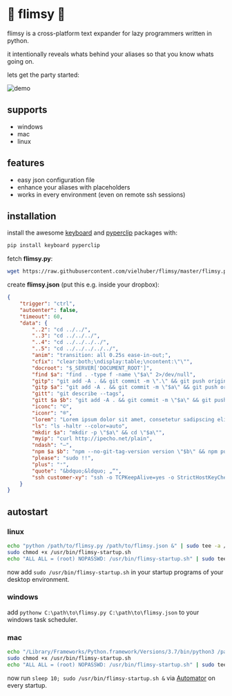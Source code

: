 # 🐨 flimsy 🐨

flimsy is a cross-platform text expander for lazy programmers written in python.

it intentionally reveals whats behind your aliases so that you know whats going on.

lets get the party started:

![demo](https://media.giphy.com/media/qPa9vUYCUrx6w/giphy.gif)

## supports

* windows
* mac
* linux

## features

* easy json configuration file
* enhance your aliases with placeholders
* works in every environment (even on remote ssh sessions)

## installation

install the awesome [keyboard](https://github.com/boppreh/keyboard) and [pyperclip](https://github.com/asweigart/pyperclip) packages with:
```bash
pip install keyboard pyperclip
```

fetch **flimsy.py**:
```bash
wget https://raw.githubusercontent.com/vielhuber/flimsy/master/flimsy.py
```

create **flimsy.json** (put this e.g. inside your dropbox):
```json
{
    "trigger": "ctrl",
    "autoenter": false,
    "timeout": 60,
    "data": {
        "..2": "cd ../../",
        "..3": "cd ../../../",
        "..4": "cd ../../../../",
        "..5": "cd ../../../../../",
        "anim": "transition: all 0.25s ease-in-out;",
        "cfix": "clear:both;\ndisplay:table;\ncontent:\"\"",
        "docroot": "$_SERVER['DOCUMENT_ROOT']",
        "find $a": "find . -type f -name \"$a\" 2>/dev/null",
        "gitp": "git add -A . && git commit -m \".\" && git push origin HEAD",
        "gitp $a": "git add -A . && git commit -m \"$a\" && git push origin HEAD",
        "gitt": "git describe --tags",
        "gitt $a $b": "git add -A . && git commit -m \"$a\" && git push origin HEAD && git tag -a \"$b\" -m \"$a\" && git push --tags",
        "iconc": "©",
        "iconr": "®",
        "lorem": "Lorem ipsum dolor sit amet, consetetur sadipscing elitr, sed diam nonumy eirmod tempor invidunt ut labore et dolore magna aliquyam erat, sed diam voluptua. At vero eos et accusam et justo duo dolores et ea rebum. Stet clita kasd gubergren, no sea takimata sanctus est Lorem ipsum dolor sit amet. Lorem ipsum dolor sit amet, consetetur sadipscing elitr, sed diam nonumy eirmod tempor invidunt ut labore et dolore magna aliquyam erat, sed diam voluptua. At vero eos et accusam et justo duo dolores et ea rebum. Stet clita kasd gubergren, no sea takimata sanctus est Lorem ipsum dolor sit amet.",
        "ls": "ls -haltr --color=auto",
        "mkdir $a": "mkdir -p \"$a\" && cd \"$a\"",
        "myip": "curl http://ipecho.net/plain",
        "ndash": "–",
        "npm $a $b": "npm --no-git-tag-version version \"$b\" && npm publish && git add -A . && git commit -m \"$a\" && git push origin HEAD && git tag -a \"$b\" -m \"$a\" && git push --tags",
        "please": "sudo !!",
        "plus": "⁺",
        "quote": "&bdquo;&ldquo; „“",
        "ssh customer-xy": "ssh -o TCPKeepAlive=yes -o StrictHostKeyChecking=no -p 22 -l username -i ~/.ssh/id_rsa host -t \"echo 'rm /tmp/initfile; source ~/.bashrc; cd folder; git status' > /tmp/initfile; bash --init-file /tmp/initfile\""
    }
}
```

## autostart

### linux

```bash
echo "python /path/to/flimsy.py /path/to/flimsy.json &" | sudo tee -a /usr/bin/flimsy-startup.sh
sudo chmod +x /usr/bin/flimsy-startup.sh
echo "ALL ALL = (root) NOPASSWD: /usr/bin/flimsy-startup.sh" | sudo tee -a /etc/sudoers
```

now add ```sudo /usr/bin/flimsy-startup.sh``` in your startup programs of your desktop environment.

### windows

add ```pythonw C:\path\to\flimsy.py C:\path\to\flimsy.json``` to your windows task scheduler.

### mac

```bash
echo "/Library/Frameworks/Python.framework/Versions/3.7/bin/python3 /path/to/flimsy.py /path/to/flimsy.json &" | sudo tee -a /usr/bin/flimsy-startup.sh
sudo chmod +x /usr/bin/flimsy-startup.sh
echo "ALL ALL = (root) NOPASSWD: /usr/bin/flimsy-startup.sh" | sudo tee -a /etc/sudoers
```

now run ```sleep 10; sudo /usr/bin/flimsy-startup.sh &``` via [Automator](https://stackoverflow.com/a/6445525/2068362) on every startup.